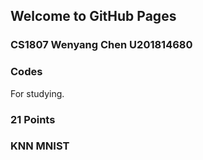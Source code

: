 ## Welcome to GitHub Pages
### CS1807 Wenyang Chen U201814680
### Codes

For studying.

### 21 Points

### KNN MNIST
